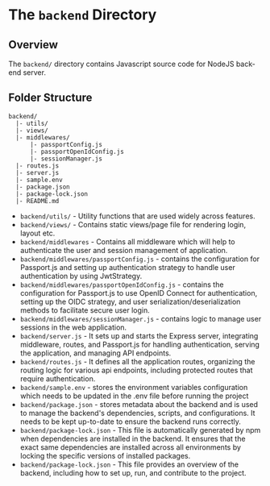 # The `backend` Directory

## Overview

The `backend/` directory contains Javascript source code for NodeJS back-end server.

## Folder Structure
```
backend/
  |- utils/
  |- views/
  |- middlewares/
      |- passportConfig.js
      |- passportOpenIdConfig.js
      |- sessionManager.js
  |- routes.js
  |- server.js
  |- sample.env
  |- package.json
  |- package-lock.json
  |- README.md
```

- `backend/utils/` - Utility functions that are used widely across features.
- `backend/views/` - Contains static views/page file for rendering login, layout etc.
- `backend/middlewares` - Contains all middleware which will help to authenticate the user and session management of application.
- `backend/middlewares/passportConfig.js` - contains the configuration for Passport.js and setting up authentication strategy to handle user authentication by using JwtStrategy.
- `backend/middlewares/passportOpenIdConfig.js` - contains the configuration for Passport.js to use OpenID Connect for authentication, setting up the OIDC strategy, and user serialization/deserialization methods to facilitate secure user login.
- `backend/middlewares/sessionManager.js` - contains logic to manage user sessions in the web application. 
- `backend/server.js` - It sets up and starts the Express server, integrating middleware, routes, and Passport.js for handling authentication, serving the application, and managing API endpoints.
- `backend/routes.js` - It defines all the application routes, organizing the routing logic for various api endpoints, including protected routes that require authentication.
- `backend/sample.env` - stores the environment variables configuration which needs to be updated in the .env file before running the project 
- `backend/package.json` - stores metadata about the backend and is used to manage the backend's dependencies, scripts, and configurations. It needs to be kept up-to-date to ensure the backend runs correctly.
- `backend/package-lock.json` - This file is automatically generated by npm when dependencies are installed in the backend. It ensures that the exact same dependencies are installed across all environments by locking the specific versions of installed packages.
- `backend/package-lock.json` - This file provides an overview of the backend, including how to set up, run, and contribute to the project. 